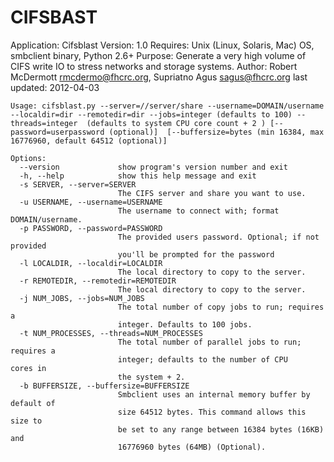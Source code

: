 # CIFSBAST


Application: Cifsblast
Version: 1.0
Requires: Unix (Linux, Solaris, Mac) OS, smbclient binary, Python 2.6+
Purpose: Generate a very high volume of CIFS write IO to stress networks and storage systems.
Author: Robert McDermott <rmcdermo@fhcrc.org>, Supriatno Agus <sagus@fhcrc.org>
last updated: 2012-04-03


```
Usage: cifsblast.py --server=//server/share --username=DOMAIN/username  --localdir=dir --remotedir=dir --jobs=integer (defaults to 100) --threads=integer  (defaults to system CPU core count + 2 ) [--password=userpassword (optional)]  [--buffersize=bytes (min 16384, max 16776960, default 64512 (optional)]

Options:
  --version             show program's version number and exit
  -h, --help            show this help message and exit
  -s SERVER, --server=SERVER
                        The CIFS server and share you want to use.
  -u USERNAME, --username=USERNAME
                        The username to connect with; format DOMAIN/username.
  -p PASSWORD, --password=PASSWORD
                        The provided users password. Optional; if not provided
                        you'll be prompted for the password
  -l LOCALDIR, --localdir=LOCALDIR
                        The local directory to copy to the server.
  -r REMOTEDIR, --remotedir=REMOTEDIR
                        The local directory to copy to the server.
  -j NUM_JOBS, --jobs=NUM_JOBS
                        The total number of copy jobs to run; requires a
                        integer. Defaults to 100 jobs.
  -t NUM_PROCESSES, --threads=NUM_PROCESSES
                        The total number of parallel jobs to run; requires a
                        integer; defaults to the number of CPU     cores in
                        the system + 2.
  -b BUFFERSIZE, --buffersize=BUFFERSIZE
                        Smbclient uses an internal memory buffer by default of
                        size 64512 bytes. This command allows this     size to
                        be set to any range between 16384 bytes (16KB) and
                        16776960 bytes (64MB) (Optional).
```
